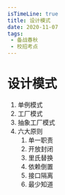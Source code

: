 ```yaml
---
isTimeLine: true
title: 设计模式
date: 2020-11-07
tags:
 - 备战春秋
 - 校招考点
---
```

# 设计模式
1. 单例模式
2. 工厂模式
3. 抽象工厂模式
4. 六大原则
   1. 单一职责
   2. 开放封闭
   3. 里氏替换
   4. 依赖倒置
   5. 接口隔离
   6. 最少知道

